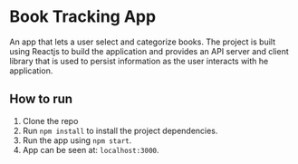# Book Tracking App

An app that lets a user select and categorize books. The project is built using Reactjs to build the application and provides an API server and client library that is used to persist information as the user interacts with he application.

## How to run

1. Clone the repo
2. Run `npm install` to install the project dependencies.
3. Run the app using `npm start`.
4. App can be seen at: `localhost:3000`.